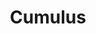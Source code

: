 ---
title: Cumulus
description: Augmented reality monuments for dead people.
link: https://www.cumulus.world/
contacts: |-
  * Louis-Philippe Perron
  * Raphael Souza
---